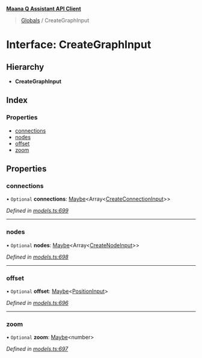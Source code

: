 **[Maana Q Assistant API Client](../README.md)**

> [Globals](../README.md) / CreateGraphInput

# Interface: CreateGraphInput

## Hierarchy

* **CreateGraphInput**

## Index

### Properties

* [connections](creategraphinput.md#connections)
* [nodes](creategraphinput.md#nodes)
* [offset](creategraphinput.md#offset)
* [zoom](creategraphinput.md#zoom)

## Properties

### connections

• `Optional` **connections**: [Maybe](../README.md#maybe)\<Array\<[CreateConnectionInput](createconnectioninput.md)>>

*Defined in [models.ts:699](https://github.com/maana-io/q-assistant-client/blob/develop/src/models.ts#L699)*

___

### nodes

• `Optional` **nodes**: [Maybe](../README.md#maybe)\<Array\<[CreateNodeInput](createnodeinput.md)>>

*Defined in [models.ts:698](https://github.com/maana-io/q-assistant-client/blob/develop/src/models.ts#L698)*

___

### offset

• `Optional` **offset**: [Maybe](../README.md#maybe)\<[PositionInput](positioninput.md)>

*Defined in [models.ts:696](https://github.com/maana-io/q-assistant-client/blob/develop/src/models.ts#L696)*

___

### zoom

• `Optional` **zoom**: [Maybe](../README.md#maybe)\<number>

*Defined in [models.ts:697](https://github.com/maana-io/q-assistant-client/blob/develop/src/models.ts#L697)*
